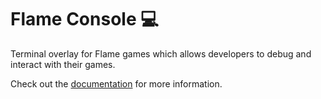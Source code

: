 # Flame Console 💻


Terminal overlay for Flame games which allows developers to debug and interact with their games.

Check out the [documentation](https://docs.flame-engine.org/latest/bridge_packages/flame_tiled/flame_console.html) for more information.

